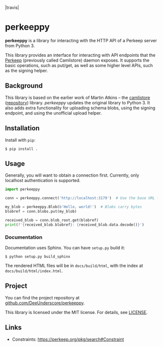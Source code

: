 |travis|


# perkeeppy

**perkeeppy** is a library for interacting with the HTTP API of a Perkeep server from Python 3.

This library provides an interface for interacting with API endpoints that the [Perkeep](https://perkeep.org/) (previously called Camlistore)  daemon exposes. It supports the basic operations, such as put/get, as well as some higher level APIs, such as the signing helper.

## Background ##
This library is based on the earlier work of Martin Atkins – the [camlistore](https://pypi.org/project/camlistore/) ([repository](https://github.com/apparentlymart/python-camlistore)) library. *perkeeppy* updates the original library to Python 3. It also adds extra functionality for uploading schema blobs, using the signing endpoint, and using the unofficial upload helper. 

## Installation ##

Install with `pip`:

```shellsession
$ pip install .
```

## Usage ##
Generally, you will want to obtain a connection first. Currently, only localhost authentication is supported.

```Python
import perkeeppy

conn = perkeeppy.connect('http://localhost:3179')  # Use the base URL for the Perkeep server

my_blob = perkeeppy.Blob(b'Hello, world!')  # Blobs carry bytes
blobref = conn.blobs.put(my_blob)

received_blob = conn.blob_root.get(blobref)
print(f'{received_blob.blobref}: {received_blob.data.decode()}')
```

### Documentation ###
Documentation uses Sphinx. You can have `setup.py` build it:

```shellsession
$ python setup.py build_sphinx
```

The rendered HTML files will be in `docs/build/html`, with the index at `docs/build/html/index.html`.

## Project ##
You can find the project repository at [github.com/DeeUnderscore/perkeeppy](https://github.com/DeeUnderscore/perkeeppy).

This library is licensed under the MIT license. For details, see [LICENSE](/LICENSE).

## Links ##

* Constraints: https://perkeep.org/pkg/search#Constraint